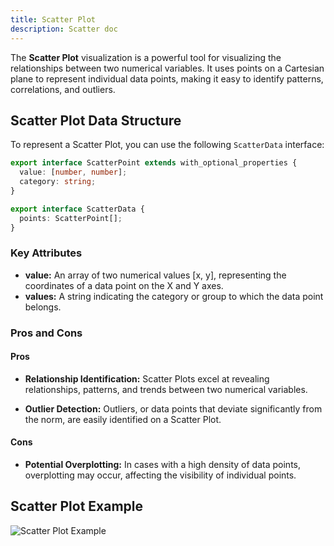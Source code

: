 ```yaml
---
title: Scatter Plot
description: Scatter doc
---
```


The **Scatter Plot** visualization is a powerful tool for visualizing the relationships between two numerical variables. It uses points on a Cartesian plane to represent individual data points, making it easy to identify patterns, correlations, and outliers.


## Scatter Plot Data Structure

To represent a Scatter Plot, you can use the following `ScatterData` interface:

```typescript
export interface ScatterPoint extends with_optional_properties {
  value: [number, number];
  category: string;
}

export interface ScatterData {
  points: ScatterPoint[];
}
```
### Key Attributes

- **value:** An array of two numerical values [x, y], representing the coordinates of a data point on the X and Y axes.
- **values:** A string indicating the category or group to which the data point belongs.


### Pros and Cons

#### Pros
- **Relationship Identification:** Scatter Plots excel at revealing relationships, patterns, and trends between two numerical variables.

- **Outlier Detection:** Outliers, or data points that deviate significantly from the norm, are easily identified on a Scatter Plot.

#### Cons

- **Potential Overplotting:** In cases with a high density of data points, overplotting may occur, affecting the visibility of individual points.

## Scatter Plot Example

![Scatter Plot Example](/IllustryDocs/scatter.gif)